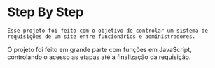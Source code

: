 # Step By Step

`Esse projeto foi feito com o objetivo de controlar um sistema de requisições de um site entre funcionários e administradores.`

O projeto foi feito em grande parte com funções em JavaScript, controlando o acesso as etapas até a finalização da requisição.